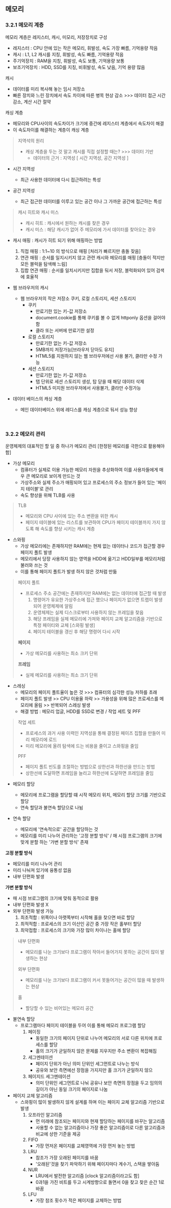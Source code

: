 ## 메모리

### 3.2.1 메모리 계층
메모리 계층은 레지스터, 캐시, 미모리, 저장장치로 구성
- 레지스터 : CPU 안에 있는 작은 메모리, 휘발성, 속도 가장 빠름, 기억용량 작음
- 캐시 : L1, L2 캐시를 지칭, 휘발성, 속도 빠름, 기억용량 적음
- 주기억장치 : RAM을 지칭, 휘발성, 속도 보통, 기억용량 보통
- 보조기억장치 : HDD, SSD를 지칭, 비휘발성, 속도 낮음, 기억 용량 많음

캐시
- 데이터를 미리 복사해 놓는 임시 저장소
- 빠른 장치와 느린 장치에서 속도 차이에 따른 병목 현상 감소 >>> 데이터 접근 시간 감소, 계산 시간 절약

캐싱 계층
- 메모리와 CPU사이의 속도차이가 크기에 중간에 레지스터 계층에서 속도차이 해결
- 이 속도차이를 해결하는 계층이 캐싱 계층

> 지역석의 원리
> - 캐싱 계층을 두는 것 말고 캐시를 직접 설정할 때는? >>> 데이터 기반
>   - 데이터의 근거 : 지역성 [ 시간 지역성, 공간 지역성 ]

- 시간 지역성
  - 최근 사용한 데이터에 다시 접근하려는 특성

- 공간 지역성
  - 최근 접근한 데이터를 이루고 있는 공간 이나 그 가까운 공간에 접근하는 특성

> 캐시 히트와 캐시 미스
> - 캐시 히트 : 캐시에서 원하는 캐시를 찾은 경우
> - 캐시 미스 : 해당 캐시가 없어 주 메모리에 가서 데이터를 찾아오는 경우

- 캐시 매핑 : 캐시가 히트 되기 위해 매핑하는 방법
  1) 직접 매핑 : 1:1~10 의 방식으로 매핑 [처리가 빠르지만 충돌 잦음]
  2) 연관 매핑 : 순서를 일지시키지 않고 관련 캐시와 메모리를 매핑 [충돌이 적지만 모든 블럭을 탐색해 느림]
  3) 집합 연관 매핑 : 순서를 일치시키지만 집합을 둬서 저장, 블럭화되어 있어 검색에 효율적

- 웹 브라우저의 캐시
  - 웹 브라우저의 작은 저장소 쿠키, 로컬 스토리지, 세션 스토리지
    - 쿠키 
      - 만료기한 있는 키-값 저장소 
      - document.cookie를 통해 쿠키를 볼 수 없게 httponly 옵션을 걸어야함
      - 클라 또는 서버에 만료기한 설정
    - 로컬 스토리지
      - 만료기한 없는 키-값 저장소
      - 5MB까지 저장가능[브라우저 닫아도 유지]
      - HTML5를 지원하지 않는 웹 브라우저에선 사용 불가, 클라만 수정 가능
    - 세션 스토리지
      - 만료기한 없는 키-값 저장소
      - 탭 단위로 세션 스토리지 생성, 탑 닫을 때 해당 데이터 삭제
      - HTML5 미지원 브라우저에서 사용불가, 클라만 수정가능
- 데이터 베이스의 캐싱 계층
  - 메인 데이터베이스 위에 레디스를 캐싱 계층으로 둬서 성능 향상

<br>

### 3.2.2 메모리 관리
운영체제의 대표적인 할 일 중 하나가 메모리 관리 [한정된 메모리를 극한으로 활용해야함]

- 가상 메모리
  - 컴퓨터가 실제로 이용 가능한 메모리 자원을 추상화하여 이를 사용자들에게 매우 큰 메모리로 보이게 만드는 것 
  - 가상주소와 실제 주소가 매핑되어 있고 프로세스의 주소 정보가 들어 있는 '페이지 테이블'로 관리
  - 속도 향상을 위해 TLB를 사용
> TLB
> - 메모리와 CPU 사이에 있는 주소 변환을 위한 캐시
> - 페이지 테이블에 있는 리스트를 보관하여 CPU가 페이지 테이블까지 가지 않도록 해 속도를 향상 시키는 캐시 계층

- 스와핑
  - 가상 메모리에는 존재하지만 RAM에는 현제 없는 데이터나 코드가 접근할 경우 페이지 폴트 발생
  - 메모리에서 당장 사용하지 않는 영역을 HDD에 옮기고 HDD일부를 메모리처럼 불러와 쓰는 것
  - 이를 통해 페이지 폴트가 발생 하지 않은 것처럼 만듦

> 페이지 폴트
> - 프로세스 주소 공간에는 존재하지만 RAM에는 없는 데이터에 접근할 때 발생
>   1) 명령어가 유요한 가상주소에 접근 했으나 페이지가 없으면 트랩이 발생되어 운영체제에 알림
>   2) 운영체제는 실제 디스크로부터 사용하지 않는 프레임을 찾음
>   3) 해당 프레임을 실제 메모리에 가져와 페이지 교체 알고리즘을 기반으로 특정 페이티와 교체 [스와핑 발생]
>   4) 페이지 테이블을 갱신 후 해당 명령어 다시 시작
> 
> **페이지**
> - 가상 메모리를 사용하는 최소 크키 단위
> 
> **프레임**
> - 실제 메모리를 사용하는 최소 크기 단위

- 스레싱
  - 메모리의 페이지 폴트율이 높은 것 >>> 컴퓨터의 심각한 성능 저하를 초래
  - 페이지 폴트 발생 >> CPU 이용율 하락 >> 가용성을 위해 많은 프로세스를 메모리에 올림 >> 반복되어 스레싱 발생
  - 해결 방법 : 메모리 업글, HDD를 SSD로 변경 / 작업 세트 및 PFF

> 작업 세트
> - 프로세스의 과거 사용 이력인 지역성을 통해 결정된 페이즈 집할을 만들어 미리 메모리에 로드
> - 미리 메모리에 올려 탐색에 드는 비용을 줄이고 스와핑을 줄임
> 
> PFF
> - 페이지 폴트 빈도를 조절하는 방법으로 상한선과 하한선을 만드는 방법
> - 상한선에 도달하면 프레임을 늘리고 하한선에 도달하면 프레임을 줄임

- 메모리 할당
  - 메모리에 프로그램을 할당할 떄 시작 메모리 위치, 메모리 할당 크기를 기반으로 할당
  - 연속 할당과 불연속 할당으로 나뉨

- 연속 할당
  - 메모리에 '연속적으로' 공간을 할당하는 것
  - 메모리를 미리 나누어 관리하는 '고정 분할 방식' / 매 시점 프로그램의 크기에 맞게 분할 하는 '가변 분할 방식' 존재

**고정 분할 방식**
- 메모리를 미리 나누어 관리
- 미리 나눠져 있기에 융통성 없음
- 내부 단편화 발생

**가변 분할 방식**
- 매 시점 브로그램의 크기에 맞춰 동적으로 활용
- 내부 단편화 발생 X
- 외부 단편화 발생 가능 
  1) 최초적합 : 위쪽이나 아랫쪽부터 시작해 홀을 찾으면 바로 할당
  2) 최적적합 : 프로세스의 크기 이산인 공간 중 가장 작은 홀부터 할당
  3) 최악접합 : 프로세스의 크기와 가장 많이 차이나는 홀에 할당

> 내부 단편화
> - 메모리를 나눈 크기보다 프로그램이 작아서 들어가지 못하는 공간이 많이 발생하는 현상
> 
> 외부 단편화
> - 메모리를 나눈 크기보다 프로그램이 커서 못들어가는 공간이 많을 때 발생하는 현상
> 
> 홀
> - 할당할 수 있는 비어있는 메모리 공간

- 불연속 할당
  - 프로그램마다 페이지 테이블을 두어 이를 통해 메모리 프로그램 할당
    1) 페이징
       - 동일한 크기의 페이지 단위로 나누어 메모리의 서로 다른 위치에 프로세스를 할당
       - 홀의 크기가 균일하지 않은 문제를 지우지만 주소 변환이 복잡해짐
    2) 세그멘테이션
       - 페이지 단위가 아닌 의미 단위인 세그먼트로 나누는 방식
       - 공유와 보안 측면에선 장점을 가지지만 홀 크기가 균일하지 않으
    3) 페이지드 세그멘테이션
       - 의미 단위인 세그먼트로 나눠 공유나 보안 측면의 장점을 두고 임의의 길이가 아닌 동일 크기의 페이지로 나눔
- 페이지 교체 알고리즘
  - 스와핑이 많이 발생하지 않게 설계를 하며 이는 페이지 교체 알고리즘 기반으로 발생
    1) 오프라인 알고리즘
       - 먼 미래에 참조되는 페이지와 현재 할당하는 페이지를 바꾸는 알고리즘
       - 사용할 수 없는 알고리즘이나 가장 좋은 알고리즘이로 다른 알고리즘과 비교에 상한 기준을 제공
    2) FIFO
       - 가장 먼저온 페이지를 교체영역에 가장 먼저 놓는 방법
    3) LRU
       - 참조가 가장 오래된 페이지를 바꿈
       - '오래된'것을 찾기 파악하기 위해 페이지마다 계수기, 스택을 쌓아둠
    4) NUR
       - LRU에서 발전한 알고리즘 [clock 알고리즘이라고도 함]
       - 0과1을 가진 비트를 두고 시계방향으로 돌면서 0을 찾고 찾은 순간 1로 바꿈
    5) LFU
       - 가장 참조 횟수가 적은 페이지를 교체하는 방법